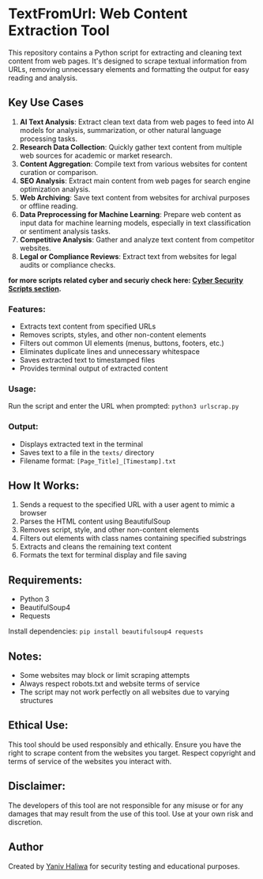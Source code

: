 # TextFromUrl: Web Content Extraction Tool

This repository contains a Python script for extracting and cleaning text content from web pages. It's designed to scrape textual information from URLs, removing unnecessary elements and formatting the output for easy reading and analysis.


## Key Use Cases

1. **AI Text Analysis**: Extract clean text data from web pages to feed into AI models for analysis, summarization, or other natural language processing tasks.
2. **Research Data Collection**: Quickly gather text content from multiple web sources for academic or market research.
3. **Content Aggregation**: Compile text from various websites for content curation or comparison.
4. **SEO Analysis**: Extract main content from web pages for search engine optimization analysis.
5. **Web Archiving**: Save text content from websites for archival purposes or offline reading.
6. **Data Preprocessing for Machine Learning**: Prepare web content as input data for machine learning models, especially in text classification or sentiment analysis tasks.
7. **Competitive Analysis**: Gather and analyze text content from competitor websites.
8. **Legal or Compliance Reviews**: Extract text from websites for legal audits or compliance checks.

**for more scripts related cyber and securiy check here: [Cyber Security Scripts section](https://github.com/YanivHaliwa/Linux-Stuff/blob/master/readme.md#cyber-security-scripts).**


### Features:

- Extracts text content from specified URLs
- Removes scripts, styles, and other non-content elements
- Filters out common UI elements (menus, buttons, footers, etc.)
- Eliminates duplicate lines and unnecessary whitespace
- Saves extracted text to timestamped files
- Provides terminal output of extracted content


### Usage:

Run the script and enter the URL when prompted:
```python3 urlscrap.py```

### Output:

- Displays extracted text in the terminal
- Saves text to a file in the `texts/` directory
- Filename format: `[Page_Title]_[Timestamp].txt`

## How It Works:

1. Sends a request to the specified URL with a user agent to mimic a browser
2. Parses the HTML content using BeautifulSoup
3. Removes script, style, and other non-content elements
4. Filters out elements with class names containing specified substrings
5. Extracts and cleans the remaining text content
6. Formats the text for terminal display and file saving

## Requirements:

- Python 3
- BeautifulSoup4
- Requests

Install dependencies:
```pip install beautifulsoup4 requests```

## Notes:

- Some websites may block or limit scraping attempts
- Always respect robots.txt and website terms of service
- The script may not work perfectly on all websites due to varying structures

## Ethical Use:

This tool should be used responsibly and ethically. Ensure you have the right to scrape content from the websites you target. Respect copyright and terms of service of the websites you interact with.

## Disclaimer:

The developers of this tool are not responsible for any misuse or for any damages that may result from the use of this tool. Use at your own risk and discretion.

## Author

Created by [Yaniv Haliwa](https://github.com/YanivHaliwa) for security testing and educational purposes.